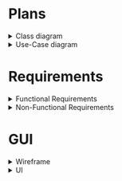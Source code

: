 # Plans
<details>
<summary>Class diagram</summary>
![uml_diagram](diagrams/Class_UML_diagrams/uml_diagram.png)
<h3>Updated class diagram<h3>
![uml_diagram_updated](uploads/80da3248b6925c1605049632adb1762c/uml_diagram_updated.png)
</details>

<details>
<summary>Use-Case diagram</summary>
![use_case_dia](uploads/0e19110ae152932d0cbc390bc4107406/use_case_dia.png)
</details>

# Requirements
<details>
<summary>Functional Requirements</summary><br>


# Main Menu:
- It should be possible to start a new game.
- It should be possible to exit the application.
- It should be possible to load a saved game.
- It should be possible to set the difficulty level.

# Setup Phase:
- It should be possible to exit the game.
- It should be possible to return to the main menu (with or without saving).
- It should be possible to open the in-game shop.
- It should be possible to place plants and paths.
- It should be possible to buy animals, jeeps and gamekeepers.
- Purchased units can be sold in this phase with a 100% refund (only before starting the game).
- It should be possible to start the simulation.

# Simulation:
- All functions of the setup phase should be available except for starting the game
- After loading the game the selling mechanic has to change to 50% refund
- Game speed has to be adjustable (pause, hours, days, weeks)/second
- When money runs out game ends (defeat)
- After reaching x amount of money game ends (victory)
- When time runs out game ends (defeat)
- User can save the actual state of the game after pressing exit button

# Objects and NPCs

## Animals
### Herbivores
- Herbivores move around the map randomly in groups if they can (max number of herd members is 10).
- When Mating season is called if the group the animal is in meets the parameters new animals of the group's kind are spawned on the map.
- A herd has to move in the general direction the oldest animal is moving to
- When feeding or when they are chased animals move in their own direction and leave the group
- When animal has no group and has an animal of the same species in sight they create a group the older animal dictates the general direction
- Hunger bar has to decrease monotonously after X seconds
- If Hunger bar is not full and plant type tile is in sight for animal it should move directly to the tile and eat until hunger bar is full
- If Hunger Bar reaches zero hp of animal decreases each second
- When damaged by carnivore or poacher hp of animal decreases
- When Carnivore or Poacher is in sight move into opposite direction of carnivore
- When hunger is full and health bar is not health starts to regenerate
- When animal dies it leaves x amount of food value for carnivores to eat
- When animal reaches certain age it dies.

### Carnivores 
- Carnivores move around the map randomly when healthy
- Carnivores move in groups of maximum 5.
- Carnivores move in the same general direction as the group leader (if in group) 
- Hunger bar has to decrease monotonously after X seconds
- If Hunger Bar reaches zero hp of animal decreases each second
- When damaged by poacher hp of animal decreases
- When Herbivore is in sight speed increases by 2 and carnivore starts to chase animal until it is out of sight or is eliminated
- Carnivores eat from the prey they catch.
- When carnivore has food in sight and the prey is not yet damaged the animals priority shifts to eating food
- When hunger is full and health bar is not health starts to regenerate

## Poachers
- Has to spawn randomly on the edges of the map. 
- When an animal is in sight starts to attack it until it eliminates the animal or the animal is out of sight.
- When it is attacked by gamekeepers and health falls below 50% it starts to escape to the edge of the map where it despawns.

## Gamekeepers 
- Wander around the map randomly
- When User clicks on gamekeeper is under Users controll (can be ordered to move to specific location or can be ordered to attack poacher.
- Health of gamekeeper has to regenerate over time when it isn't full.
- When Poacher is in sight auto gamekeeper attacks poacher until it is out of sight or dead.

## Tourists
- Travel in Jeeps on the road path built by the user in jeep
- Happiness rating increases when tourist spots an animal.
- Tourists only travel in Jeeps in designated road. 
- They spawn in numbers equivalent to the popularity of the park that is calculated off of the average happiness of tourists.

## Jeeps
- Jeeps move on the road built.
- Jeeps have to slow down when animal is in sight
- Jeeps have to stop when animal moves across the road infront of them 
- If all Jeeps are used no more tourists can enter the park.

## Plants
- If hp is not full it regenerates gradually
- If herbivore is eating the plant hp decreases.
- If Animal is on plant tile camo of animal increases
</details>






<details>
<summary>Non-Functional Requirements</summary>
<br>

# Product Requirements

## Efficiency

- Minimal load on the processor, memory, and storage.
- Fast response time to all inputs, even on low-end computers.

## Reliability

- No errors occur during the default use of the game.
- The game does not crash unexpectedly.

## Security

- The game does not connect to the internet and does not store personal data, making security concerns irrelevant.

## Portability

- Does require installation.
- Guaranteed compatibility with Windows 8, 10, and 11, Linux, MacOS.

## Usability

- The game interface is intuitive and easy to understand for anyone.
- No external guides or instructions are necessary.
- One user

## Management Requirements

### Environmental

- The game does not integrate with or connect to any external services or softwares.

### Operational

- Usually medium runtime: 1-3 hours.
- Frequent usage.
- Designed for one user, with no specialized knowledge required.

### Development

- Programming language: Java.
- Environment: jre.
- Object-oriented paradigm.
- Clean Code principles.
- Unit Testing.
- Git, GitLab.

## External Requirements

### Legal and Ethical Considerations

- The game's style and content do not harm the university's reputation.

</details>

# GUI
<details>
<summary>Wireframe</summary>

![Main_Menu](uploads/66bf43292454922c643e38ebe9c3609e/Main_Menu.png)

![New_Game](uploads/af95368b36fe7186ddcb090fa22dfa1b/In_Game.png)

![Load_Game](uploads/c43a675d330e6d526bf11d0509aeada5/Load_Game.png)

![In_Game](uploads/03d241f40a8ef731df1e2f890e667dc1/In_Game.png)

![Shop](uploads/09f3f29e55957d2af6b07c8260b5a9d3/Shop.png)

![Leave_Game](uploads/626f18c632492f73a252d12d3a149e05/Leave_Game.png)

</details>

<details>
<summary>UI</summary>

![Képernyőfotó_2025-05-25_-_15.07.11](uploads/54992931fce1dd02dabdb4bd27e9bfe6/Képernyőfotó_2025-05-25_-_15.07.11.png)

![Képernyőfotó_2025-05-25_-_15.07.40](uploads/9fd6f1e3689fd79d0f2cc34eec5ea230/Képernyőfotó_2025-05-25_-_15.07.40.png)

![Képernyőfotó_2025-05-25_-_15.07.48](uploads/2eb0d4514decb3facd45136c08838bb1/Képernyőfotó_2025-05-25_-_15.07.48.png)

![Képernyőfotó_2025-05-25_-_15.07.53](uploads/bba615138bb070f345b933ba456550c4/Képernyőfotó_2025-05-25_-_15.07.53.png)

![Képernyőfotó_2025-05-25_-_15.08.06](uploads/dddd8e6f6b36bb22a25394332df061ec/Képernyőfotó_2025-05-25_-_15.08.06.png)

![Képernyőfotó_2025-05-25_-_15.07.58](uploads/cbac54e241f764bd99f0cddf90977314/Képernyőfotó_2025-05-25_-_15.07.58.png)

</detauls>

# User Stories
<details>
<summary>All Stories</summary>
<details>
  <summary><b>New Game</b></summary>

<br>

  **As a:** (current) player  <br>
  **I want to:** start a new game 

  |       |                                                           |
  |-------|-----------------------------------------------------------|
  | **Given** | The application is running, and the "New Game" button is visible |
  | **When**  | The "New Game" button is clicked |
  | **Then**  | The difficulty selection window appears|

<br>

  |       |                                                           |
  |-------|-----------------------------------------------------------|
  | **Given** | The difficulty selection window is visible |
  | **When**  | A difficulty option is selected and the "Start" button is clicked |
  | **Then**  | A newly generated game board appears in its initial state, and the game begins |

</details>

<br>

<details>
  <summary><b>Load Game</b></summary>

<br>

  **As a:** (current) player  <br>
  **I want to:** load a saved game 

  |       |                                                           |
  |-------|-----------------------------------------------------------|
  | **Given** | The application is running, the "Load Game" button is visible, and there is at least one previously saved game stored in the memory |
  | **When**  | The "Load Game" button is clicked |
  | **Then**  | A new window appears with a list of previously saved games |

  |       |                                                           |
  |-------|-----------------------------------------------------------|
  | **Given** | The window with the list of previously saved games is active |
  | **When**  | The selected map is clicked |
  | **Then**  | The previously saved game state and map are loaded, and the game resumes from where it was left off |

</details>

<br>

<details>
  <summary><b>Exit Game</b></summary>

<br>

  **As a:** (current) player <br>
  **I want to:** exit the game  

  |       |                                                           |
  |-------|-----------------------------------------------------------|
  | **Given** | The game is running |
  | **When**  | The "Exit" button is clicked |
  | **Then**  | A confirmation dialog appears with the choices of "Save" or "Exit" |

<br>

  |       |                                                           |
  |-------|-----------------------------------------------------------|
  | **Given** | The confirmation dialog about exiting the game is active |
  | **When**  | The "Exit" button is clicked |
  | **Then**  | The game closes |

</details>


<br>


<details>
  <summary><b>Save Game</b></summary>

<br>

  **As a:** (current) player <br>
  **I want to:** save the game  

  |       |                                                           |
  |-------|-----------------------------------------------------------|
  | **Given** | The game is running |
  | **When**  | The "Exit" button is clicked |
  | **Then**  | A confirmation dialog appears with the choices of "Save" or "Exit"  |

<br>

  |       |                                                           |
  |-------|-----------------------------------------------------------|
  | **Given** | The confirmation dialog about exiting the game is active |
  | **When**  | The "Save" button is clicked |
  | **Then**  | The game closes |

</details>

<br>

<details>
  <summary><b>Pause Game</b></summary>

<br>

  **As a:** (current) player  <br>
  **I want to:** pause the game

  |       |                                                           |
  |-------|-----------------------------------------------------------|
  | **Given** | The game is running |
  | **When**  | The "Pause" button is clicked |
  | **Then**  | The game pauses (the timer and the entities stop) |

</details>

<br>

<details>
  <summary><b>Resume Game</b></summary>

<br>

  **As a:** (current) player  <br>
  **I want to:** resume the game

  |       |                                                           |
  |-------|-----------------------------------------------------------|
  | **Given** | The game is paused |
  | **When**  | The "Resume" button is clicked |
  | **Then**  | The game resumes (the timer and the entities continue) |

</details>

<br>

<details>
  <summary><b>Change Speed</b></summary>

<br>

  **As a:** (current) player  <br>
  **I want to:** change the speed of the game

  |       |                                                           |
  |-------|-----------------------------------------------------------|
  | **Given** | The game is running |
  | **When**  | The "Change Speed" button is clicked |
  | **Then**  | The speed of the game changes (slow -> medium -> fast -> slow -> ...) |

</details>

<br>

<details>
  <summary><b>Open Shop</b></summary>

<br>

  **As a:** (current) player  <br>
  **I want to:** open the shop

  |       |                                                           |
  |-------|-----------------------------------------------------------|
  | **Given** | The game is running and the Shop window is closed |
  | **When**  | The "Shop" button is clicked |
  | **Then**  | The Shop window appears |

</details>

<br>

<details>
  <summary><b>Close Shop</b></summary>

<br>

  **As a:** (current) player  <br>
  **I want to:** close the shop

  |       |                                                           |
  |-------|-----------------------------------------------------------|
  | **Given** | The game is running and the Shop window is open |
  | **When**  | The "Close Shop" button is clicked |
  | **Then**  | The Shop window closes |

</details>

<br>

<details>
  <summary><b>Buy (and) Place Plant</b></summary>

<br>

  **As a:** (current) player  <br>
  **I want to:** buy and place a plant

  |       |                                                           |
  |-------|-----------------------------------------------------------|
  | **Given** | The Shop window is open |
  | **When**  | The choosen plant is clicked, and we have the right amount of money to buy the selected plant |
  | **Then**  | The plant is selected and Shop window closes|

  |       |                                                           |
  |-------|-----------------------------------------------------------|
  | **Given** | The Shop window is closed and a plant is selected |
  | **When**  | A valid tile is clicked (invalid tiles: rock, water, road, plants) |
  | **Then**  | The plant is placed on the selected tile (the price of the plant is deducted from the money)|

</details>

<br>

<details>
  <summary><b>Buy (and) Place Animal</b></summary>

<br>

  **As a:** (current) player  <br>
  **I want to:** buy and place a plant

  |       |                                                           |
  |-------|-----------------------------------------------------------|
  | **Given** | The Shop window is open |
  | **When**  | The choosen animal is clicked, and we have the right amount of money to buy the selected animal |
  | **Then**  | The animal is selected and Shop window closes|

  |       |                                                           |
  |-------|-----------------------------------------------------------|
  | **Given** | The Shop window is closed and a animal is selected |
  | **When**  | A valid tile is clicked (invalid tiles: rock, water) |
  | **Then**  | The animal is placed on the selected tile (the price of the animal is deducted from the money)|

</details>

<br>

<details>
  <summary><b>Buy (and) Place Keeper</b></summary>

<br>

  **As a:** (current) player  <br>
  **I want to:** buy and place a plant

  |       |                                                           |
  |-------|-----------------------------------------------------------|
  | **Given** | The Shop window is open |
  | **When**  | The "Keeper" icon is clicked, and we have the right amount of money to buy the keeper |
  | **Then**  | The keeper is selected and Shop window closes|

  |       |                                                           |
  |-------|-----------------------------------------------------------|
  | **Given** | The Shop window is closed and the keeper is selected |
  | **When**  | A valid tile is clicked (invalid tiles: rock, water) |
  | **Then**  | The keeper is placed on the selected tile (the price of the keeper is deducted from the money)|

</details>

<br>

<details>
  <summary><b>Buy Jeep</b></summary>

<br>

  **As a:** (current) player  <br>
  **I want to:** buy and place a jeep

  |       |                                                           |
  |-------|-----------------------------------------------------------|
  | **Given** | The Shop window is open |
  | **When**  | The Jeep icon is clicked, and we have the right amount of money to buy the jeep |
  | **Then**  | The Jeep is added to the vehicles (the price is deducted from the money) |

</details>

 <br>

<details>
  <summary><b>Buy (and) Place Road</b></summary>

<br>

  **As a:** (current) player  <br>
  **I want to:** buy and place a road

  |       |                                                           |
  |-------|-----------------------------------------------------------|
  | **Given** | The Shop window is open |
  | **When**  | The Road icon is clicked, and we have the right amount of money to buy the road |
  | **Then**  | The Road is selected and the Shop window closes |

  |       |                                                           |
  |-------|-----------------------------------------------------------|
  | **Given** | The Shop window is closed and the road is selected |
  | **When**  | A valid tile is clicked (invalid tiles: rock, water, road) |
  | **Then**  | The road is placed on the selected tile (the price of the road is deducted from the money)

</details>

<br>

<details>
  <summary><b>Sell an Entity</b></summary>

<br>

  **As a:** (current) player  <br>
  **I want to:** sell an entity (animals, plants, roads, jeeps, lakes, keepers)

  |       |                                                           |
  |-------|-----------------------------------------------------------|
  | **Given** | The game is running and the "Start Selling" button is visible |
  | **When**  | The "Start Selling" button is clicked and then the selected entity is clicked on the map |
  | **Then**  | The clicked entity is sold and is removed from the map, the price of the sold entity gets added to the money |

</details>

<br>
<details>
  <summary><b>Turn off selling mode</b></summary>

<br>

  **As a:** (current) player  <br>
  **I want to:** turn off selling mode

  |       |                                                           |
  |-------|-----------------------------------------------------------|
  | **Given** | The game is running, the selling mode is on and the "Stop Selling" button is visible |
  | **When**  | The "Stop Selling" button is clicked |
  | **Then**  | The selling mode is turned off |

</details><br>
</details>

# Feasibility plans

<details>
<summary></summary> <br>

## Human Resources  
- Three designers/developers/testers  

## Hardware Resources  
- Three development computers (medium hardware requirements)  

## Software Resources  
- Development environment: InetelliJ IDEA, jrl
- Engine: libgdx
- Version control: Git  
- Project management platform: GitLab  

## Operations  
- No operational support required  

## Maintenance  
- No maintenance required beyond potential bug fixes  

## Implementation  
- Duration:  
- Cost: 
</details>
